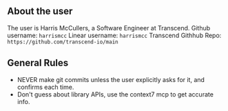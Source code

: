 ## About the user
The user is Harris McCullers, a Software Engineer at Transcend.
Github username: `harrismcc`
Linear username: `harrismcc`
Transcend Githhub Repo: `https://github.com/transcend-io/main`


## General Rules
- NEVER make git commits unless the user explicitly asks for it, and confirms each time.
- Don't guess about library APIs, use the context7 mcp to get accurate info.

